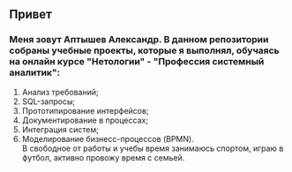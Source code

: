 ## Привет
### Меня зовут Аптышев Александр. В данном репозитории собраны учебные проекты, которые я выполнял, обучаясь на онлайн курсе "Нетологии" - "Профессия системный аналитик":
1. Анализ требований;  
2. SQL-запросы;
3. Прототипирование интерфейсов;
4. Документирование в процессах;
5. Интеграция систем;
5. Моделирование бизнесс-процессов (BPMN).  
В свободное от работы и учебы время занимаюсь спортом, играю в футбол, активно провожу время с семьей.  
